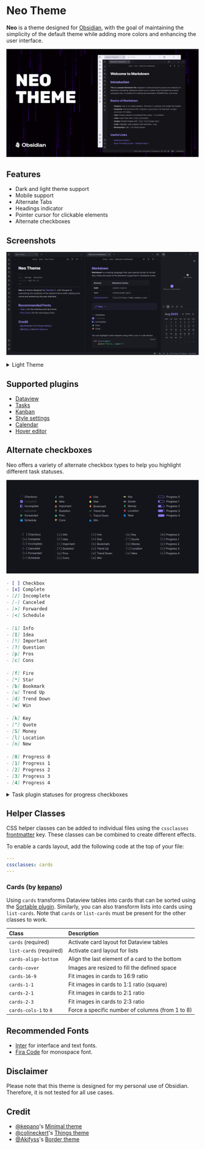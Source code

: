 # **Neo Theme**

**Neo** is a theme designed for [Obsidian](https://obsidian.md/), with the goal of maintaining the simplicity of the default theme while adding more colors and enhancing the user interface.

![cover](assets/cover-hq.webp)

## Features

- Dark and light theme support
- Mobile support
- Alternate Tabs
- Headings indicator
- Pointer cursor for clickable elements
- Alternate checkboxes

## Screenshots

![screenshot](assets/screenshot.webp)

<details>
  <summary>Light Theme</summary>
  
![screenshot-light](assets/screenshot-light.webp)

</details>

## Supported plugins

- [Dataview](https://github.com/blacksmithgu/obsidian-dataview)
- [Tasks](https://github.com/obsidian-tasks-group/obsidian-tasks)
- [Kanban](https://github.com/mgmeyers/obsidian-kanban)
- [Style settings](https://github.com/mgmeyers/obsidian-style-settings)
- [Calendar](https://github.com/liamcain/obsidian-calendar-plugin)
- [Hover editor](https://github.com/nothingislost/obsidian-hover-editor)

## Alternate checkboxes

Neo offers a variety of alternate checkbox types to help you highlight different task statuses.

![checkboxs](assets/checkbox.webp)

```markdown
- [ ] Checkbox
- [x] Complete
- [/] Incomplete
- [-] Canceled
- [>] Forwarded
- [<] Schedule

- [i] Info
- [I] Idea
- [!] Important
- [?] Question
- [p] Pros
- [c] Cons

- [f] Fire
- [*] Star
- [b] Bookmark
- [u] Trend Up
- [d] Trend Down
- [w] Win

- [k] Key
- ["] Quote
- [S] Money
- [l] Location
- [n] New

- [0] Progress 0
- [1] Progress 1
- [2] Progress 2
- [3] Progress 3
- [4] Progress 4
```

<details>
  <summary>Task plugin statuses for progress checkboxes</summary>
  
![checkbox progress statuses](assets/progress-status.webp)

</details>

## Helper Classes

CSS helper classes can be added to individual files using the `cssclasses` [frontmatter](https://help.obsidian.md/Editing+and+formatting/Properties) key. These classes can be combined to create different effects.

To enable a cards layout, add the following code at the top of your file:

```yaml
---
cssclasses: cards
---
```

### Cards (by [kepano](https://github.com/kepano))

Using `cards` transforms Dataview tables into cards that can be sorted using the [Sortable plugin](https://github.com/alexandru-dinu/obsidian-sortable). Similarly, you can also transform lists into cards using `list-cards`. Note that `cards` or `list-cards` must be present for the other classes to work.

| Class                   | Description                                      |
| :---------------------- | :----------------------------------------------- |
| `cards` (required)      | Activate card layout fot Dataview tables         |
| `list-cards` (required) | Activate card layout for lists                   |
| `cards-align-bottom`    | Align the last element of a card to the bottom   |
| `cards-cover`           | Images are resized to fill the defined space     |
| `cards-16-9`            | Fit images in cards to 16:9 ratio                |
| `cards-1-1`             | Fit images in cards to 1:1 ratio (square)        |
| `cards-2-1`             | Fit images in cards to 2:1 ratio                 |
| `cards-2-3`             | Fit images in cards to 2:3 ratio                 |
| `cards-cols-1` to `8`   | Force a specific number of columns (from 1 to 8) |

## Recommended Fonts

- [Inter](https://fonts.google.com/specimen/Inter) for interface and text fonts.
- [Fira Code](https://fonts.google.com/specimen/Fira+Code) for monospace font.

## Disclaimer

Please note that this theme is designed for my personal use of Obsidian. Therefore, it is not tested for all use cases.

## Credit

- [@kepano](https://github.com/colineckert)'s [Minimal theme](https://github.com/kepano/obsidian-minimal)
- [@colineckert](https://github.com/colineckert)'s [Things theme](https://github.com/colineckert/obsidian-things)
- [@Akifyss](https://github.com/Akifyss)'s [Border theme](https://github.com/Akifyss/obsidian-border)
